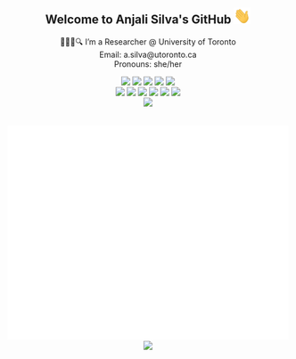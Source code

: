 
<p align="center">
<h2 align="center"> Welcome to Anjali Silva's GitHub <img src="https://raw.githubusercontent.com/ABSphreak/ABSphreak/master/gifs/Hi.gif" width="30px"></h1>
     
<p align="center">
👩🏻‍💻🔍 I’m a Researcher @ University of Toronto <br />
Email: a.silva@utoronto.ca <br />
Pronouns: she/her      
<p align="center">     
  <img src="https://img.shields.io/badge/Research-Clustering-brightgreen" />
  <img src="https://img.shields.io/badge/Research-Classification-green" /> 
  <img src="https://img.shields.io/badge/Research-Machine%20Learning-yellowgreen" />
  <img src="https://img.shields.io/badge/Research-Data%20Visualization-yellow" /> 
  <img src="https://img.shields.io/badge/Research-Trend%20Analysis-orange" /> <br />
  <img src="https://img.shields.io/badge/Research-Bioinformatics-important" />
  <img src="https://img.shields.io/badge/Research-Multiomics%20Data-ff69b4" /> 
  <img src="https://img.shields.io/badge/Research-RNAseq-blue" /> 
  <img src="https://img.shields.io/badge/Research-Methylation-lightgrey" />  
  <img src="https://img.shields.io/badge/Research-DNAseq-blueviolet" />  
  <img src="https://img.shields.io/badge/Research-Protein%20Structure%20Modeling-9cf" /> <br />
  <img src="https://img.shields.io/badge/Lives-Canada-red" />
</p>

<br />

<div align = "center">
     <img align="center" src= "https://github.com/anjalisilva/anjalisilva/blob/main/github-metrics.svg" />   <br />
     <img align="center" src= "https://github-readme-stats.vercel.app/api?username=anjalisilva" />   <br />
     
</div>





<!--
**anjalisilva/anjalisilva** is a ✨ _special_ ✨ repository because its `README.md` (this file) appears on your GitHub profile.

Here are some ideas to get you started:

- 🔭 I’m currently working on ...
- 🌱 I’m currently learning ...
- 👯 I’m looking to collaborate on ...
- 🤔 I’m looking for help with ...
- 💬 Ask me about ...
- 📫 How to reach me: ...
- 😄 Pronouns: ...
- ⚡ Fun fact: ...

![Your Repository’s Stats](https://github-readme-stats.vercel.app/api?username=anjalisilva&show_icons=true)
![Your Repository's Stats](https://github-readme-stats.vercel.app/api/top-langs/?username=anjalisilva&theme=blue-green)

  <img align="center" src= "https://github-profile-trophy.vercel.app/?username=anjalisilva" /> <br />
  <img align="center" src= "https://github-readme-stats.vercel.app/api/top-langs/?username=anjalisilva" /> <br />
  <img align="center" src= "https://activity-graph.herokuapp.com/graph?username=anjalisilva&theme=xcode&hide_border=true&area=true&custom_title='Contributions'" />


-->
